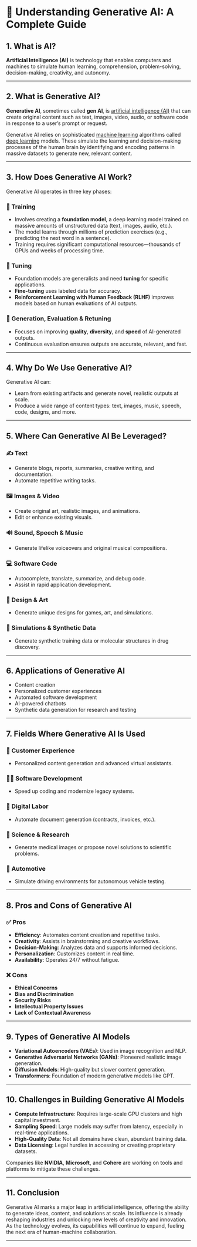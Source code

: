 # 📘 Understanding Generative AI: A Complete Guide

## 1. What is AI?

**Artificial Intelligence (AI)** is technology that enables computers and machines to simulate human learning, comprehension, problem-solving, decision-making, creativity, and autonomy.

---

## 2. What is Generative AI?

**Generative AI**, sometimes called **gen AI**, is [artificial intelligence (AI)](https://www.ibm.com/think/topics/artificial-intelligence) that can create original content such as text, images, video, audio, or software code in response to a user’s prompt or request.

Generative AI relies on sophisticated [machine learning](https://www.ibm.com/think/topics/machine-learning) algorithms called [deep learning](https://www.ibm.com/think/topics/deep-learning) models. These simulate the learning and decision-making processes of the human brain by identifying and encoding patterns in massive datasets to generate new, relevant content.

---

## 3. How Does Generative AI Work?

Generative AI operates in three key phases:

### 🔧 Training

* Involves creating a **foundation model**, a deep learning model trained on massive amounts of unstructured data (text, images, audio, etc.).
* The model learns through millions of prediction exercises (e.g., predicting the next word in a sentence).
* Training requires significant computational resources—thousands of GPUs and weeks of processing time.

### 🔧 Tuning

* Foundation models are generalists and need **tuning** for specific applications.
* **Fine-tuning** uses labeled data for accuracy.
* **Reinforcement Learning with Human Feedback (RLHF)** improves models based on human evaluations of AI outputs.

### 🔁 Generation, Evaluation & Retuning

* Focuses on improving **quality**, **diversity**, and **speed** of AI-generated outputs.
* Continuous evaluation ensures outputs are accurate, relevant, and fast.

---

## 4. Why Do We Use Generative AI?

Generative AI can:

* Learn from existing artifacts and generate novel, realistic outputs at scale.
* Produce a wide range of content types: text, images, music, speech, code, designs, and more.

---

## 5. Where Can Generative AI Be Leveraged?

### ✍️ Text

* Generate blogs, reports, summaries, creative writing, and documentation.
* Automate repetitive writing tasks.

### 🖼️ Images & Video

* Create original art, realistic images, and animations.
* Edit or enhance existing visuals.

### 🔊 Sound, Speech & Music

* Generate lifelike voiceovers and original musical compositions.

### 💻 Software Code

* Autocomplete, translate, summarize, and debug code.
* Assist in rapid application development.

### 🎨 Design & Art

* Generate unique designs for games, art, and simulations.

### 🧪 Simulations & Synthetic Data

* Generate synthetic training data or molecular structures in drug discovery.

---

## 6. Applications of Generative AI

* Content creation
* Personalized customer experiences
* Automated software development
* AI-powered chatbots
* Synthetic data generation for research and testing

---

## 7. Fields Where Generative AI Is Used

### 🎯 Customer Experience

* Personalized content generation and advanced virtual assistants.

### 🧑‍💻 Software Development

* Speed up coding and modernize legacy systems.

### 📄 Digital Labor

* Automate document generation (contracts, invoices, etc.).

### 🔬 Science & Research

* Generate medical images or propose novel solutions to scientific problems.

### 🚗 Automotive

* Simulate driving environments for autonomous vehicle testing.

---

## 8. Pros and Cons of Generative AI

### ✅ Pros

* **Efficiency**: Automates content creation and repetitive tasks.
* **Creativity**: Assists in brainstorming and creative workflows.
* **Decision-Making**: Analyzes data and supports informed decisions.
* **Personalization**: Customizes content in real time.
* **Availability**: Operates 24/7 without fatigue.

### ❌ Cons

* **Ethical Concerns**
* **Bias and Discrimination**
* **Security Risks**
* **Intellectual Property Issues**
* **Lack of Contextual Awareness**

---

## 9. Types of Generative AI Models

* **Variational Autoencoders (VAEs)**: Used in image recognition and NLP.
* **Generative Adversarial Networks (GANs)**: Pioneered realistic image generation.
* **Diffusion Models**: High-quality but slower content generation.
* **Transformers**: Foundation of modern generative models like GPT.

---

## 10. Challenges in Building Generative AI Models

* **Compute Infrastructure**: Requires large-scale GPU clusters and high capital investment.
* **Sampling Speed**: Large models may suffer from latency, especially in real-time applications.
* **High-Quality Data**: Not all domains have clean, abundant training data.
* **Data Licensing**: Legal hurdles in accessing or creating proprietary datasets.

Companies like **NVIDIA**, **Microsoft**, and **Cohere** are working on tools and platforms to mitigate these challenges.

---

## 11. Conclusion

Generative AI marks a major leap in artificial intelligence, offering the ability to generate ideas, content, and solutions at scale. Its influence is already reshaping industries and unlocking new levels of creativity and innovation. As the technology evolves, its capabilities will continue to expand, fueling the next era of human-machine collaboration.

---

